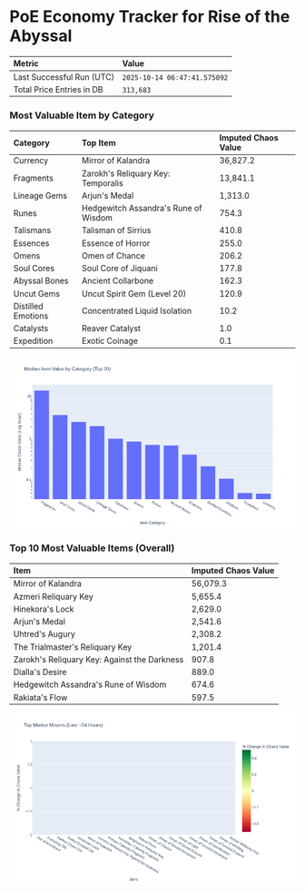 # PoE Economy Tracker for Rise of the Abyssal

<!-- START_MAINTENANCE -->
| Metric | Value |
|:---|:---|
| Last Successful Run (UTC) | `2025-10-14 06:47:41.575092` |
| Total Price Entries in DB | `313,683` |

<!-- END_MAINTENANCE -->

<!-- START_DATAFRAME_DEBUG -->
<!-- END_DATAFRAME_DEBUG -->

<!-- START_CATEGORY_ANALYSIS -->
### Most Valuable Item by Category
| Category | Top Item | Imputed Chaos Value |
| :--- | :--- | :--- |
| Currency | Mirror of Kalandra | 36,827.2 |
| Fragments | Zarokh's Reliquary Key: Temporalis | 13,841.1 |
| Lineage Gems | Arjun's Medal | 1,313.0 |
| Runes | Hedgewitch Assandra's Rune of Wisdom | 754.3 |
| Talismans | Talisman of Sirrius | 410.8 |
| Essences | Essence of Horror | 255.0 |
| Omens | Omen of Chance | 206.2 |
| Soul Cores | Soul Core of Jiquani | 177.8 |
| Abyssal Bones | Ancient Collarbone | 162.3 |
| Uncut Gems | Uncut Spirit Gem (Level 20) | 120.9 |
| Distilled Emotions | Concentrated Liquid Isolation | 10.2 |
| Catalysts | Reaver Catalyst | 1.0 |
| Expedition | Exotic Coinage | 0.1 |


![Category Analysis Chart](charts/category_analysis.png)
<!-- END_ANALYSIS -->

<!-- START_ANALYSIS -->
### Top 10 Most Valuable Items (Overall)
| Item | Imputed Chaos Value |
| :--- | :--- |
| Mirror of Kalandra | 56,079.3 |
| Azmeri Reliquary Key | 5,655.4 |
| Hinekora's Lock | 2,629.0 |
| Arjun's Medal | 2,541.6 |
| Uhtred's Augury | 2,308.2 |
| The Trialmaster's Reliquary Key | 1,201.4 |
| Zarokh's Reliquary Key: Against the Darkness | 907.8 |
| Dialla's Desire | 889.0 |
| Hedgewitch Assandra's Rune of Wisdom | 674.6 |
| Rakiata's Flow | 597.5 |


![Market Movers Chart](charts/market_movers.png)
<!-- END_ANALYSIS -->
